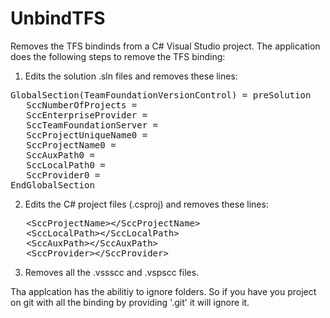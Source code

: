 UnbindTFS
=========

Removes the TFS bindinds from a C# Visual Studio project.
The application does the following steps to remove the TFS binding:

1. Edits the solution .sln files and removes these lines:
<pre>
GlobalSection(TeamFoundationVersionControl) = preSolution
   SccNumberOfProjects = 
   SccEnterpriseProvider = 
   SccTeamFoundationServer = 
   SccProjectUniqueName0 = 
   SccProjectName0 = 
   SccAuxPath0 = 
   SccLocalPath0 = 
   SccProvider0 = 
EndGlobalSection
</pre>

2. Edits the C# project files (.csproj) and removes these lines:
<pre>
   &lt;SccProjectName&gt;&lt;/SccProjectName&gt;
   &lt;SccLocalPath&gt;&lt;/SccLocalPath&gt;
   &lt;SccAuxPath&gt;&lt;/SccAuxPath&gt;
   &lt;SccProvider&gt;&lt;/SccProvider&gt;
</pre>
3. Removes all the .vssscc and .vspscc files.

Tha applcation has the abilitiy to ignore folders. So if you have you project on git with all the binding by providing '.git' it will ignore it.
